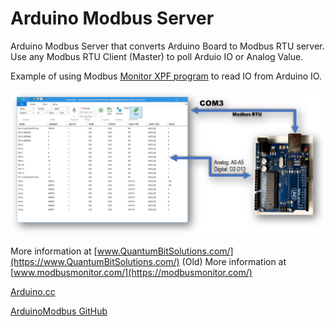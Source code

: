 # Arduino Modbus Server

Arduino Modbus Server that converts Arduino Board to Modbus RTU server. Use any Modbus RTU Client (Master) to poll Arduio IO or Analog Value. 

Example of using Modbus [Monitor XPF program](https://www.modbusmonitor.com/help/arduino-modbus-server) to read IO from Arduino IO.

![Arduino Modbus RTU Server](/assets/ArduinoModbusMonitorXPF.png?raw=false "Arduino Modbus RTU Server")



More information at [www.QuantumBitSolutions.com/](https://www.QuantumBitSolutions.com/)
(Old) More information at [www.modbusmonitor.com/](https://modbusmonitor.com/)



[Arduino.cc](https://www.arduino.cc/reference/en/libraries/arduinomodbus/)

[ArduinoModbus GitHub](https://github.com/arduino-libraries/ArduinoModbus)


